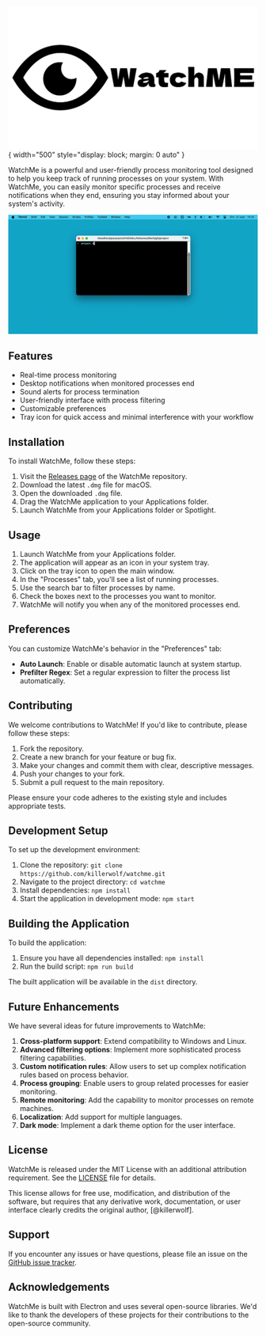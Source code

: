 ![WatchMe Logo](misc/WatchMe-logo.png){ width="500" style="display: block; margin: 0 auto" }

WatchMe is a powerful and user-friendly process monitoring tool designed to help you keep track of running processes on your system. With WatchMe, you can easily monitor specific processes and receive notifications when they end, ensuring you stay informed about your system's activity.

![WatchMe Demo](misc/WatchMe-demo.gif)

## Features

- Real-time process monitoring
- Desktop notifications when monitored processes end
- Sound alerts for process termination
- User-friendly interface with process filtering
- Customizable preferences
- Tray icon for quick access and minimal interference with your workflow

## Installation

To install WatchMe, follow these steps:

1. Visit the [Releases page](https://github.com/killerwolf/watchme/releases) of the WatchMe repository.
2. Download the latest `.dmg` file for macOS.
3. Open the downloaded `.dmg` file.
4. Drag the WatchMe application to your Applications folder.
5. Launch WatchMe from your Applications folder or Spotlight.

## Usage

1. Launch WatchMe from your Applications folder.
2. The application will appear as an icon in your system tray.
3. Click on the tray icon to open the main window.
4. In the "Processes" tab, you'll see a list of running processes.
5. Use the search bar to filter processes by name.
6. Check the boxes next to the processes you want to monitor.
7. WatchMe will notify you when any of the monitored processes end.

## Preferences

You can customize WatchMe's behavior in the "Preferences" tab:

- **Auto Launch**: Enable or disable automatic launch at system startup.
- **Prefilter Regex**: Set a regular expression to filter the process list automatically.

## Contributing

We welcome contributions to WatchMe! If you'd like to contribute, please follow these steps:

1. Fork the repository.
2. Create a new branch for your feature or bug fix.
3. Make your changes and commit them with clear, descriptive messages.
4. Push your changes to your fork.
5. Submit a pull request to the main repository.

Please ensure your code adheres to the existing style and includes appropriate tests.

## Development Setup

To set up the development environment:

1. Clone the repository: `git clone https://github.com/killerwolf/watchme.git`
2. Navigate to the project directory: `cd watchme`
3. Install dependencies: `npm install`
4. Start the application in development mode: `npm start`

## Building the Application

To build the application:

1. Ensure you have all dependencies installed: `npm install`
2. Run the build script: `npm run build`

The built application will be available in the `dist` directory.

## Future Enhancements

We have several ideas for future improvements to WatchMe:

1. **Cross-platform support**: Extend compatibility to Windows and Linux.
2. **Advanced filtering options**: Implement more sophisticated process filtering capabilities.
4. **Custom notification rules**: Allow users to set up complex notification rules based on process behavior.
5. **Process grouping**: Enable users to group related processes for easier monitoring.
7. **Remote monitoring**: Add the capability to monitor processes on remote machines.
9. **Localization**: Add support for multiple languages.
10. **Dark mode**: Implement a dark theme option for the user interface.

## License

WatchMe is released under the MIT License with an additional attribution requirement. See the [LICENSE](LICENSE) file for details.

This license allows for free use, modification, and distribution of the software, but requires that any derivative work, documentation, or user interface clearly credits the original author, [@killerwolf].


## Support

If you encounter any issues or have questions, please file an issue on the [GitHub issue tracker](https://github.com/killerwolf/watchme/issues).

## Acknowledgements

WatchMe is built with Electron and uses several open-source libraries. We'd like to thank the developers of these projects for their contributions to the open-source community.
